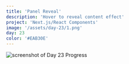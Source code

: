 ```yaml
---
title: 'Panel Reveal'
description: 'Hover to reveal content effect'
project: 'Next.js/React Components'
image: '/assets/day-23/1.png'
day: 23
color: '#EAB30E'
---
```


![screenshot of Day 23 Progress](/assets/day-23/1.png)
